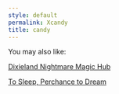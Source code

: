```yaml
---
style: default
permalink: Xcandy
title: candy
---
```

You may also like:

[Dixieland Nightmare Magic Hub](http://scp-wiki.net/dixieland-nightmare-magic-hub)

[To Sleep, Perchance to Dream](http://scp-wiki.net/to-sleep-perchance-to-dream)
